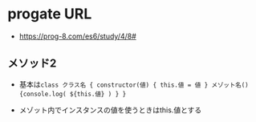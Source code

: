 # progate URL

- https://prog-8.com/es6/study/4/8#

## メソッド2

-  基本は`class クラス名 { constructor(値) { this.値 = 値 } メゾット名() {console.log( ${this.値} ) } }`

- メゾット内でインスタンスの値を使うときはthis.値とする